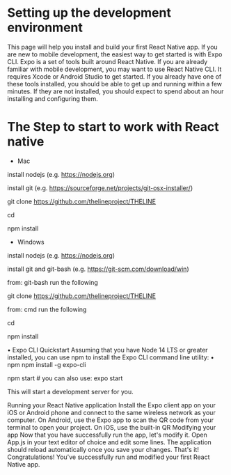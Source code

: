 # Setting up the development environment

This page will help you install and build your first React Native app. If you are new to mobile development, the easiest way to get started is with Expo CLI. Expo is a set of tools built around React Native. If you are already familiar with mobile development, you may want to use React Native CLI. It requires Xcode or Android Studio to get started. If you already have one of these tools installed, you should be able to get up and running within a few minutes. If they are not installed, you should expect to spend about an hour installing and configuring them.

# The Step to start to work with React native
- Mac

install nodejs (e.g. https://nodejs.org)

install git (e.g. https://sourceforge.net/projects/git-osx-installer/)

git clone https://github.com/thelineproject/THELINE

cd

npm install


- Windows

install nodejs (e.g. https://nodejs.org)

install git and git-bash (e.g. https://git-scm.com/download/win)

from: git-bash run the following

git clone https://github.com/thelineproject/THELINE


from: cmd run the following

cd

npm install



• Expo CLI Quickstart Assuming that you have Node 14 LTS or greater installed, you can use npm to install the Expo CLI command line utility: • npm npm install -g expo-cli

npm start # you can also use: expo start

This will start a development server for you.

Running your React Native application Install the Expo client app on your iOS or Android phone and connect to the same wireless network as your computer. On Android, use the Expo app to scan the QR code from your terminal to open your project. On iOS, use the built-in QR Modifying your app Now that you have successfully run the app, let's modify it. Open App.js in your text editor of choice and edit some lines. The application should reload automatically once you save your changes. That's it! Congratulations! You've successfully run and modified your first React Native app.